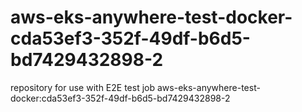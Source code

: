 # aws-eks-anywhere-test-docker-cda53ef3-352f-49df-b6d5-bd7429432898-2
repository for use with E2E test job aws-eks-anywhere-test-docker:cda53ef3-352f-49df-b6d5-bd7429432898-2
